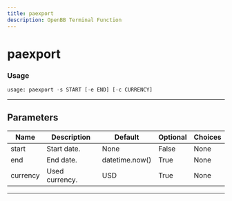 ```yaml
---
title: paexport
description: OpenBB Terminal Function
---
```


# paexport



### Usage 
```python
usage: paexport -s START [-e END] [-c CURRENCY]
```

---
## Parameters

| Name | Description | Default | Optional | Choices |
| ---- | ----------- | ------- | -------- | ------- |
| start | Start date. | None | False | None |
| end | End date. | datetime.now() | True | None |
| currency | Used currency. | USD | True | None |


---
